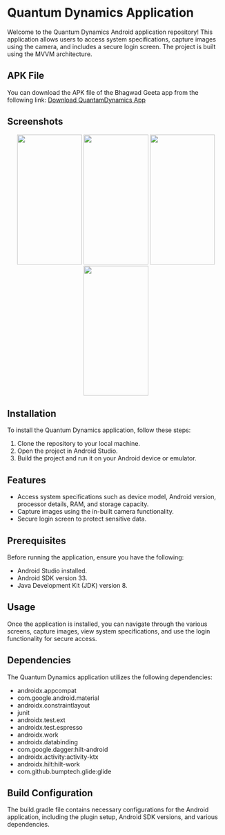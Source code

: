 # Quantum Dynamics Application

Welcome to the Quantum Dynamics Android application repository! This application allows users to access system specifications, capture images using the camera, and includes a secure login screen. The project is built using the MVVM architecture.

## APK File

You can download the APK file of the Bhagwad Geeta app from the following link:
[Download QuantamDynamics App](https://github.com/acuon/QuantumDynamics/tree/main/files/apk)

## Screenshots
<p align="center">
  <a href="https://github.com/acuon/QuantumDynamics" title="Login Screen"><img height="300" width="150" src="https://github.com/acuon/BhagwadGeeta/blob/main/files/ss/ss1.jpeg"></a>
  <a href="https://github.com/acuon/QuantumDynamics" title="Dashboard Screen"><img height="300" width="150" src="https://github.com/acuon/BhagwadGeeta/blob/main/files/ss/ss2.jpeg"></a>
  <a href="https://github.com/acuon/QuantumDynamics" title="Image Capture"><img height="300" width="150" src="https://github.com/acuon/BhagwadGeeta/blob/main/files/ss/ss3.jpeg"></a>
  <a href="https://github.com/acuon/QuantumDynamics" title="Device Information"><img height="300" width="150" src="https://github.com/acuon/BhagwadGeeta/blob/main/files/ss/ss4.jpeg"></a>
</p>


## Installation

To install the Quantum Dynamics application, follow these steps:

1. Clone the repository to your local machine.
2. Open the project in Android Studio.
3. Build the project and run it on your Android device or emulator.

## Features

- Access system specifications such as device model, Android version, processor details, RAM, and storage capacity.
- Capture images using the in-built camera functionality.
- Secure login screen to protect sensitive data.

## Prerequisites

Before running the application, ensure you have the following:

- Android Studio installed.
- Android SDK version 33.
- Java Development Kit (JDK) version 8.

## Usage

Once the application is installed, you can navigate through the various screens, capture images, view system specifications, and use the login functionality for secure access.

## Dependencies

The Quantum Dynamics application utilizes the following dependencies:

- androidx.appcompat
- com.google.android.material
- androidx.constraintlayout
- junit
- androidx.test.ext
- androidx.test.espresso
- androidx.work
- androidx.databinding
- com.google.dagger:hilt-android
- androidx.activity:activity-ktx
- androidx.hilt:hilt-work
- com.github.bumptech.glide:glide

## Build Configuration

The build.gradle file contains necessary configurations for the Android application, including the plugin setup, Android SDK versions, and various dependencies.


